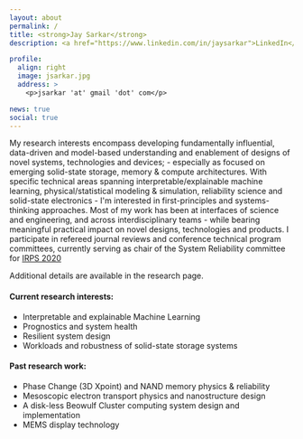 ```yaml
---
layout: about
permalink: /
title: <strong>Jay Sarkar</strong>
description: <a href="https://www.linkedin.com/in/jaysarkar">LinkedIn</a> and <a href="https://scholar.google.com/citations?user=wBRwFqAAAAAJ&hl=en&authuser=1">Google Scholar</a>

profile:
  align: right
  image: jsarkar.jpg
  address: >
    <p>jsarkar 'at' gmail 'dot' com</p>

news: true
social: true
---
```

My research interests encompass developing fundamentally influential, data-driven and model-based understanding and enablement of designs of novel systems, technologies and devices; - especially as focused on emerging solid-state storage, memory & compute architectures. With specific technical areas spanning interpretable/explainable machine learning, physical/statistical modeling & simulation, reliability science and solid-state electronics - I'm interested in first-principles and systems-thinking approaches. Most of my work has been at interfaces of science and engineering, and across interdisciplinary teams - while bearing meaningful practical impact on novel designs, technologies and products. I participate in refereed journal reviews and conference technical program committees, currently serving as chair of the System Reliability committee for <a href="https://irps.org" target="_blank"> IRPS 2020 </a>

Additional details are available in the research page.

#### Current research interests:

<ul>
<li> Interpretable and explainable Machine Learning</li>
<li> Prognostics and system health </li>
<li> Resilient system design </li>
<li> Workloads and robustness of solid-state storage systems </li>
</ul>

#### Past research work:

<ul>
<li> Phase Change (3D Xpoint) and NAND memory physics & reliability </li>
<li> Mesoscopic electron transport physics and nanostructure design </li>
<li> A disk-less Beowulf Cluster computing system design and implementation</li>
<li> MEMS display technology </li>
</ul>
